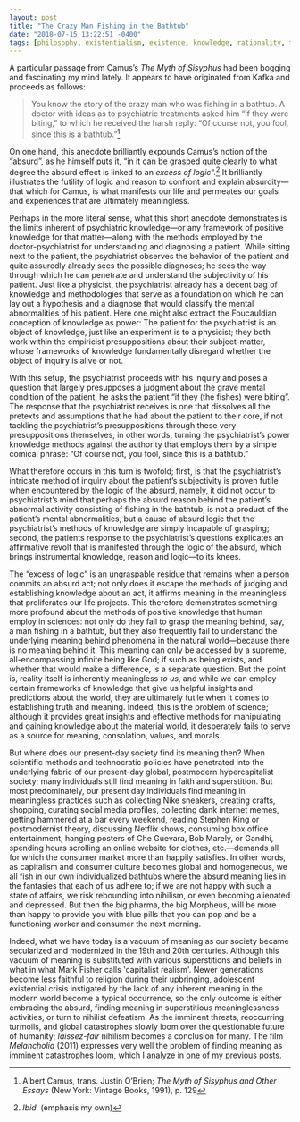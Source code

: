 ```yaml
---
layout: post
title: "The Crazy Man Fishing in the Bathtub"
date: "2018-07-15 13:22:51 -0400"
tags: [philosophy, existentialism, existence, knowledge, rationality, truth, religion]
---
```



A particular passage from Camus’s *The Myth of Sisyphus* had been bogging and fascinating my mind lately. It appears to have originated from Kafka and proceeds as follows:

> You know the story of the crazy man who was fishing in a bathtub. A doctor with ideas as to psychiatric treatments asked him “if they were biting,” to which he received the harsh reply: “Of course not, you fool, since this is a bathtub.”[^1]

On one hand, this anecdote brilliantly expounds Camus’s notion of the “absurd”, as he himself puts it, “in it can be grasped quite clearly to what degree the absurd effect is linked to an *excess of logic*”.[^2] It brilliantly illustrates the futility of logic and reason to confront and explain absurdity—that which for Camus, is what manifests our life and permeates our goals and experiences that are ultimately meaningless.


<!--
“For and absurd man it is more educative than all libraries”[^3]


-->


Perhaps in the more literal sense, what this short anecdote demonstrates is the limits inherent of psychiatric knowledge—or any framework of positive knowledge for that matter—along with the methods employed by the doctor-psychiatrist for understanding and diagnosing a patient. While sitting next to the patient, the psychiatrist observes the behavior of the patient and quite assuredly already sees the possible diagnoses; he sees the way through which he can penetrate and understand the subjectivity of his patient. Just like a physicist, the psychiatrist already has a decent bag of knowledge and methodologies that serve as a foundation on which he can lay out a hypothesis and a diagnose that would classify the mental abnormalities of his patient. Here one might also extract the Foucauldian conception of knowledge as power: The patient for the psychiatrist is an object of knowledge, just like an experiment is to a physicist; they both work within the empiricist presuppositions about their subject-matter, whose frameworks of knowledge fundamentally disregard whether the object of inquiry is alive or not. 

With this setup, the psychiatrist proceeds with his inquiry and poses a question that largely presupposes a judgment about the grave mental condition of the patient, he asks the patient “if they (the fishes) were biting”. The response that the psychiatrist receives is one that dissolves all the pretexts and assumptions that he had about the patient to their core, if not tackling the psychiatrist’s presuppositions through these very presuppositions themselves, in other words, turning the psychiatrist’s power knowledge methods against the authority that employs them by a simple comical phrase: “Of course not, you fool, since this is a bathtub.”

What therefore occurs in this turn is twofold; first, is that the psychiatrist’s intricate method of inquiry about the patient’s subjectivity is proven futile when encountered by the logic of the absurd, namely, it did not occur to psychiatrist’s mind that perhaps the absurd reason behind the patient’s abnormal activity consisting of fishing in the bathtub, is not a product of the patient’s mental abnormalities, but a cause of absurd logic that the psychiatrist’s methods of knowledge are simply incapable of grasping; second, the patients response to the psychiatrist’s questions explicates an affirmative revolt that is manifested through the logic of the absurd, which brings instrumental knowledge, reason and logic—to its knees.    

The “excess of logic” is an ungraspable residue that remains when a person commits an absurd act; not only does it escape the methods of judging and establishing knowledge about an act, it affirms meaning in the meaningless that proliferates our life projects. This therefore demonstrates something more profound about the methods of positive knowledge that human employ in sciences: not only do they fail to grasp the meaning behind, say, a man fishing in a bathtub, but they also frequently fail to understand the underlying meaning behind phenomena in the natural world—because there is no meaning behind it. This meaning can only be accessed by a supreme, all-encompassing infinite being like God; if such as being exists, and whether that would make a difference, is a separate question. But the point is, reality itself is inherently meaningless *to us*, and while we can employ certain frameworks of knowledge that give us helpful insights and predictions about the world, they are ultimately futile when it comes to establishing truth and meaning. Indeed, this is the problem of science; although it provides great insights and effective methods for manipulating and gaining knowledge about the material world, it desperately fails to serve as a source for meaning, consolation, values, and morals.

But where does our present-day society find its meaning then? When scientific methods and technocratic policies have penetrated into the underlying fabric of our present-day global, postmodern hypercapitalist society; many individuals still find meaning in faith and superstition. But most predominately, our present day individuals find meaning in meaningless practices such as collecting Nike sneakers, creating crafts, shopping, curating social media profiles, collecting dank internet memes, getting hammered at a bar every weekend, reading Stephen King or postmodernist theory, discussing Netflix shows, consuming box office entertainment, hanging posters of Che Guevara, Bob Marely, or Gandhi, spending hours scrolling an online website for clothes, etc.—demands all for which the consumer market more than happily satisfies. In other words, as capitalism and consumer culture becomes global and homogeneous, we all fish in our own individualized bathtubs where the absurd meaning lies in the fantasies that each of us adhere to; if we are not happy with such a state of affairs, we risk rebounding into nihilism, or even becoming alienated and depressed. But then the big pharma, the big Morpheus, will be more than happy to provide you with blue pills that you can pop and be a functioning worker and consumer the next morning.

Indeed, what we have today is a vacuum of meaning as our society became secularized and modernized in the 19th and 20th centuries. Although this vacuum of meaning is substituted with various superstitions and beliefs in what in what Mark Fisher calls 'capitalist realism'. Newer generations become less faithful to religion during their upbringing, adolescent existential crisis instigated by the lack of any inherent meaning in the modern world become a typical occurrence, so the only outcome is either embracing the absurd, finding meaning in superstitious meaninglessness activities, or turn to nihilist defeatism. As the imminent threats, reoccurring turmoils, and global catastrophes slowly loom over the questionable future of humanity; *laissez-fair* nihilism becomes a conclusion for many. The film *Melancholia* (2011) expresses very well the problem of finding meaning as imminent catastrophes loom, which I analyze in [one of my previous posts](http://mbrav.com/journal/2018/06/05-god-and-consolation-in-melancholia).


[^1]: Albert Camus, trans. Justin O’Brien; *The Myth of Sisyphus and Other Essays* (New York: Vintage Books, 1991), p. 129
[^2]: *Ibid.* (emphasis my own)
[^3]: Camus, *Myth of Sisyphus*, p.99
